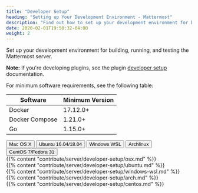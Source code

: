 ```yaml
---
title: "Developer Setup"
heading: "Setting up Your Development Environment - Mattermost"
description: "Find out how to set up your development environment for building, running, and testing the Mattermost server."
date: 2020-02-01T19:50:32-04:00
weight: 2
---
```


Set up your development environment for building, running, and testing the Mattermost server.

**Note:** If you're developing plugins, see the plugin [developer setup](https://developers.mattermost.com/integrate/plugins/developer-setup/) documentation.

For minimum software requirements, see the following table:

| Software       | Minimum Version  |
|----------------|------------------|
| Docker         | 17.12.0+         |
| Docker Compose | 1.21.0+          |
| Go             | 1.15.0+          |

<div class="tab">
    <button class="tablinks active" onclick="openTab(event, 'mac')">Mac OS X</button>
    <button class="tablinks" onclick="openTab(event, 'ubuntu')">Ubuntu 16.04/18.04</button>
    <button class="tablinks" onclick="openTab(event, 'windows_wsl')">Windows WSL</button>
    <button class="tablinks" onclick="openTab(event, 'archlinux')">Archlinux</button>
    <button class="tablinks" onclick="openTab(event, 'centos')">CentOS 7/Fedora 31</button>
</div>

<div id="mac" class="tabcontent" style="display: block;">
    {{% content "contribute/server/developer-setup/osx.md" %}}
</div>

<div id="ubuntu" class="tabcontent">
    {{% content "contribute/server/developer-setup/ubuntu.md" %}}
</div>

<div id="windows_wsl" class="tabcontent">
    {{% content "contribute/server/developer-setup/windows-wsl.md" %}}
</div>

<div id="archlinux" class="tabcontent">
    {{% content "contribute/server/developer-setup/arch.md" %}}
</div>

<div id="centos" class="tabcontent">
    {{% content "contribute/server/developer-setup/centos.md" %}}
</div>
